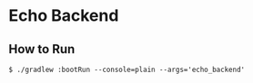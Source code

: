 # Echo Backend

## How to Run
```shell
$ ./gradlew :bootRun --console=plain --args='echo_backend'
```